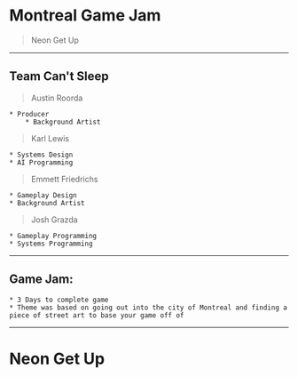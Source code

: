 # Montreal Game Jam
> Neon Get Up

---
## Team Can't Sleep

> Austin Roorda


	* Producer
    	* Background Artist

> Karl Lewis


	* Systems Design
	* AI Programming

> Emmett Friedrichs


	* Gameplay Design
	* Background Artist

> Josh Grazda


	* Gameplay Programming
	* Systems Programming
---

## Game Jam:
	* 3 Days to complete game
	* Theme was based on going out into the city of Montreal and finding a piece of street art to base your game off of

---

# Neon Get Up

